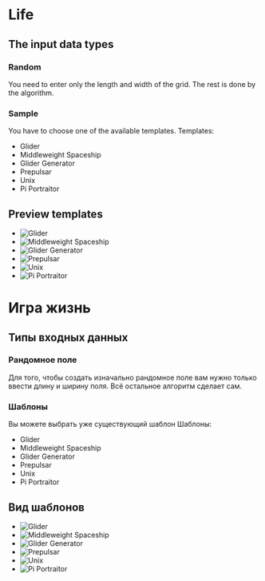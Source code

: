 # Life
## The input data types
### Random
You need to enter only the length and width of the grid. The rest is done by the algorithm.
### Sample
You have to choose one of the available templates.
Templates:
* Glider
* Middleweight Spaceship
* Glider Generator
* Prepulsar
* Unix
* Pi Portraitor
## Preview templates
* ![Glider](https://imgur.com/DEinksf.png)
* ![Middleweight Spaceship](https://imgur.com/36xoXi1.png)
* ![Glider Generator](https://imgur.com/ebrGKJ3.png)
* ![Prepulsar](https://imgur.com/ytqz7sn.png)
* ![Unix](https://imgur.com/S9mno7b.png)
* ![Pi Portraitor](https://imgur.com/p2yTape.png)

# Игра жизнь
## Типы входных данных
### Рандомное поле
Для того, чтобы создать изначально рандомное поле вам нужно только ввести длину и ширину поля. Всё остальное алгоритм сделает сам.
### Шаблоны
Вы можете выбрать уже существующий шаблон
Шаблоны:
* Glider
* Middleweight Spaceship
* Glider Generator
* Prepulsar
* Unix
* Pi Portraitor
## Вид шаблонов
* ![Glider](https://imgur.com/DEinksf.png)
* ![Middleweight Spaceship](https://imgur.com/36xoXi1.png)
* ![Glider Generator](https://imgur.com/ebrGKJ3.png)
* ![Prepulsar](https://imgur.com/ytqz7sn.png)
* ![Unix](https://imgur.com/S9mno7b.png)
* ![Pi Portraitor](https://imgur.com/p2yTape.png)
